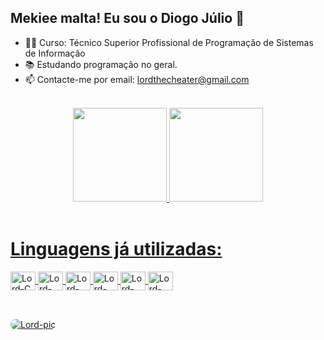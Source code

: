 ## Mekiee malta! Eu sou o Diogo Júlio 👋

- 👨‍🎓 Curso: Técnico Superior Profissional de Programação de Sistemas de Informação
- 📚 Estudando programação no geral.
- 📫 Contacte-me por email: lordthecheater@gmail.com
<br>

<!--GitHub Stats-->
<div align="center">
  <a href="https://github.com/LordTheCheater">
  <img height="150em" src="https://github-readme-stats.vercel.app/api?username=LordTheCheater&show_icons=true&theme=dark&include_all_commits=true&count_private=true"/>
  <img height="150em" src="https://github-readme-stats.vercel.app/api/top-langs/?username=LordTheCheater&layout=compact&langs_count=7&theme=dark"/>
</div>

<!--Linguagens-->
<div style="display: inline_block">
  <br>
  <h1>Linguagens já utilizadas: </h1>
  <img align="center" alt="Lord-C" height="30" width="40" src="https://cdn.jsdelivr.net/gh/devicons/devicon/icons/c/c-original.svg" />
  <img align="center" alt="Lord-C#" height="30" width="40" src="https://cdn.jsdelivr.net/gh/devicons/devicon/icons/csharp/csharp-original.svg">
  <img align="center" alt="Lord-Pyhton" height="30" width="40" src="https://cdn.jsdelivr.net/gh/devicons/devicon/icons/python/python-original.svg">
  <img align="center" alt="Lord-HTML5" height="30" width="40" src="https://cdn.jsdelivr.net/gh/devicons/devicon/icons/html5/html5-original.svg">
  <img align="center" alt="Lord-CSS" height="30" width="40" src="https://cdn.jsdelivr.net/gh/devicons/devicon/icons/css3/css3-original.svg">
  <img align="center" alt="Lord-JavaScript" height="30" width="40" src="https://cdn.jsdelivr.net/gh/devicons/devicon/icons/javascript/javascript-original.svg">
</div>

##
<br>
<img align="center" alt="Lord-pic" style="border-radius:50px;" src="https://www.whatspaper.com/wp-content/uploads/2021/10/hollow-knight-wallpaper-whatspaper-5.jpg">
